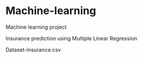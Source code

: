 # Machine-learning 

Machine learning project

Insurance prediction using Multiple Linear Regression

Dataset-insurance.csv

